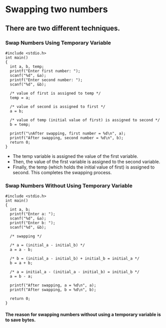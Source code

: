 # Swapping two numbers

## There are two different techniques.

### Swap Numbers Using Temporary Variable

~~~~
#include <stdio.h>
int main() 
{
  int a, b, temp;
  printf("Enter first number: ");
  scanf("%d", &a);
  printf("Enter second number: ");
  scanf("%d", &b);

  /* value of first is assigned to temp */
  temp = a;

  /* value of second is assigned to first */
  a = b;

  /* value of temp (initial value of first) is assigned to second */
  b = temp;

  printf("\nAfter swapping, first number = %d\n", a);
  printf("After swapping, second number = %d\n", b);
  return 0;
}
~~~~

* The temp variable is assigned the value of the first variable.
* Then, the value of the first variable is assigned to the second variable.
* Finally, the temp (which holds the initial value of first) is assigned to second. This completes the swapping process.

### Swap Numbers Without Using Temporary Variable

~~~~
#include <stdio.h>
int main() 
{
  int a, b;
  printf("Enter a: ");
  scanf("%d", &a);
  printf("Enter b: ");
  scanf("%d", &b);

  /* swapping */

  /* a = (initial_a - initial_b) */
  a = a - b;   

  /* b = (initial_a - initial_b) + initial_b = initial_a */
  b = a + b;

  /* a = initial_a - (initial_a - initial_b) = initial_b */
  a = b - a;

  printf("After swapping, a = %d\n", a);
  printf("After swapping, b = %d\n", b);

  return 0;
}
~~~~

#### The reason for swapping numbers without using a temporary variable is to save bytes.
